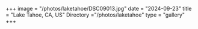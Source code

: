 +++
image = "/photos/laketahoe/DSC09013.jpg"
date = "2024-09-23"
title = "Lake Tahoe, CA, US"
Directory ="/photos/laketahoe"
type = "gallery"
+++
